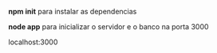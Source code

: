 **npm init** para instalar as dependencias  

**node app** para inicializar o servidor e o banco na porta 3000  

localhost:3000
